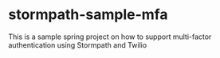 stormpath-sample-mfa
====================

This is a sample spring project on how to support multi-factor authentication using Stormpath and Twilio 
